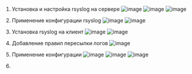 1. Установка и настройка rsyslog на сервере
   ![image](https://github.com/slavastrybak/TOIB/assets/70744558/6f0317b2-09d0-4ae1-906f-76a3cae2a9dc)
   ![image](https://github.com/slavastrybak/TOIB/assets/70744558/88487313-6396-4c28-8646-f0e38416a502)
   ![image](https://github.com/slavastrybak/TOIB/assets/70744558/33301b28-2bf1-4814-b5f1-c40e7ef2fa9e)
2. Применение конфигурации rsyslog
   ![image](https://github.com/slavastrybak/TOIB/assets/70744558/e2d6aebc-1a7c-4f58-a791-72410f6c2177)
   ![image](https://github.com/slavastrybak/TOIB/assets/70744558/3a72dbba-8e45-445d-9358-8a5e14490ad3)
3. Установка rsyslog на клиент
   ![image](https://github.com/slavastrybak/TOIB/assets/70744558/598750e7-71c0-48ad-9e94-f3b5401600cd)
   ![image](https://github.com/slavastrybak/TOIB/assets/70744558/84c5f5b2-d48b-4f02-8095-8212988fbc11)
4. Добавление правил пересылки логов
   ![image](https://github.com/slavastrybak/TOIB/assets/70744558/3cbd5e8a-f5e9-462f-bad6-7b1c23e7f15b)
5. Применение конфигурации
   ![image](https://github.com/slavastrybak/TOIB/assets/70744558/cf98b834-9c99-4eb7-a9e1-ed07421e1ed5)
   ![image](https://github.com/slavastrybak/TOIB/assets/70744558/1f6038ea-061b-455c-a16c-d85488d3a19c)
   ![image](https://github.com/slavastrybak/TOIB/assets/70744558/6bfabad0-cfa9-437d-bbf1-7c80e6a0cadf)




8. 
   
